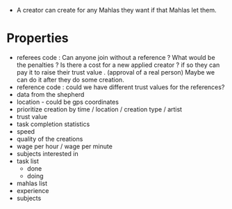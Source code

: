 * A creator can create for any Mahlas they want if that Mahlas let them.

# Properties
* referees code : 
Can anyone join without a reference ? 
What would be the penalties ?
Is there a cost for a new applied creator ? if so they can pay it to raise their trust value . (approval of a real person) Maybe we can do it after they do some creation.
* reference code : could we have different trust values for the references?
* data from the shepherd
* location - could be gps coordinates
* prioritize creation by time / location / creation type / artist
* trust value
* task completion statistics
* speed
* quality of the creations
* wage per hour / wage per minute
* subjects interested in
* task list
  * done
  * doing
* mahlas list
* experience
 * subjects

